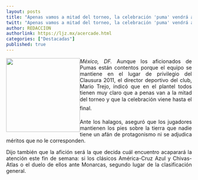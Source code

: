 ```yaml
---
layout: posts
title: "Apenas vamos a mitad del torneo, la celebración 'puma' vendrá al final"
twitt: "Apenas vamos a mitad del torneo, la celebración 'puma' vendrá al final"
author: REDACCION
authorlink: https://ljz.mx/acercade.html
categories: ["Destacadas"]
published: true
---
```

<img src="images/stories/bravo.jpg" border="0" width="200" style="float: left;" />

<p style="text-align: justify;">
  <em><em>México, DF.</em></em> Aunque los aficionados de Pumas están contentos porque el equipo se mantiene en el lugar de privilegio del Clausura 2011, el director deportivo del club, Mario Trejo, indicó que en el plantel todos tienen muy claro que a penas van a la mitad del torneo y que la celebración viene hasta el final.
</p>

<p style="text-align: justify;">
  Ante los halagos, aseguró que los jugadores mantienen los pies sobre la tierra que nadie tiene un afán de protagonismo ni se adjudica méritos que no le corresponden.
</p>

<p style="text-align: justify;">
  Dijo también que la afición será la que decida cuál encuentro acaparará la atención este fin de semana: si los clásicos América-Cruz Azul y Chivas-Atlas o el duelo de ellos ante Monarcas, segundo lugar de la clasificación general.
</p>
